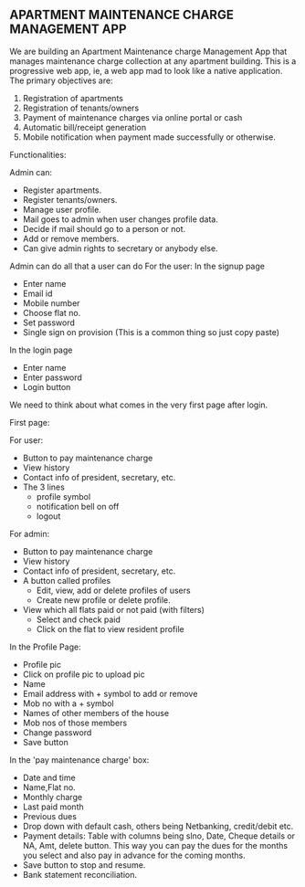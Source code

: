 ## __APARTMENT MAINTENANCE CHARGE MANAGEMENT APP__

We are building an Apartment Maintenance charge Management App that manages maintenance charge collection at any apartment building. This is a progressive web app, ie, a web app mad to look like a native application. The primary objectives are:

1. Registration of apartments
2. Registration of tenants/owners
3. Payment of maintenance charges via online portal or cash
4. Automatic bill/receipt generation
5. Mobile notification when payment made successfully or otherwise.

Functionalities:

Admin can:
- Register apartments.
- Register tenants/owners.
- Manage user profile.
- Mail goes to admin when user changes profile data.
- Decide if mail should go to a person or not.
- Add or remove members.
- Can give admin rights to secretary or anybody else.

Admin can do all that a user can do
For the user:
In the signup page
- Enter name
- Email id
- Mobile number
- Choose flat no.
- Set password
- Single sign on provision 
(This is a common thing so just copy paste)

In the login page
- Enter name 
- Enter password
- Login button

We need to think about what comes in the very first page after login.

First page:

For user:
- Button to pay maintenance charge
- View history
- Contact info of president, secretary, etc.
- The 3 lines 
  - profile symbol
  - notification bell on off
  - logout

For admin:
- Button to pay maintenance charge
- View history
- Contact info of president, secretary, etc.
- A button called profiles
  - Edit, view, add or delete profiles of users
  - Create new profile or delete profile.
- View which all flats paid or not paid (with filters)
  - Select and check paid
  - Click on the flat to view resident profile





In the Profile Page:
- Profile pic
- Click on profile pic to upload pic
- Name
- Email address with + symbol to add or remove
- Mob no with a + symbol
- Names of other members of the house
- Mob nos of those members
- Change password
- Save button 

In the 'pay maintenance charge' box:
- Date and time
- Name,Flat no.
- Monthly charge
- Last paid month
- Previous dues
- Drop down with default cash, others being Netbanking, credit/debit etc.
- Payment details: Table with columns being slno, Date, Cheque details or NA, Amt, delete button. This way you can pay the dues for the months you select and also pay in advance for the coming months.
- Save button to stop and resume.
- Bank statement reconciliation.
